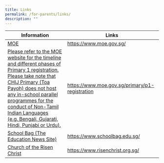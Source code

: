 ```yaml
---
title: Links
permalink: /for-parents/links/
description: ""
---
```

<table>
<thead>
  <tr>
    <th>Information</th>
    <th>Links</th>
  </tr>
</thead>
<tbody>
  <tr>
    <td><a rel="noopener noreferrer" target="_blank" href="https://www.moe.gov.sg/">MOE</a></td>
    <td><a rel="noopener noreferrer" target="_blank" href="https://www.moe.gov.sg/">https://www.moe.gov.sg/</a></td>
  </tr>
  <tr>
    <td><a rel="noopener noreferrer" target="_blank" href="https://www.moe.gov.sg/primary/p1-registration">Please refer to the MOE website for the timeline and different phases of Primary 1 registration.</a><br><a rel="noopener noreferrer" target="_blank" href="https://www.moe.gov.sg/primary/p1-registration">Please take note that CHIJ Primary (Toa Payoh) does not host any in-school parallel programmes for the conduct of Non-Tamil Indian Languages</a><br><a rel="noopener noreferrer" target="_blank" href="https://www.moe.gov.sg/primary/p1-registration">(e.g. Bengali, Gujarati, Hindi, Punjabi or Urdu).</a><br></td>
    <td><a rel="noopener noreferrer" target="_blank" href="https://www.moe.gov.sg/primary/p1-registration">https://www.moe.gov.sg/primary/p1-registration</a></td>
  </tr>
  <tr>
    <td><a rel="noopener noreferrer" target="_blank" href="https://www.schoolbag.edu.sg/">School Bag (The Education News Site)</a></td>
    <td><a rel="noopener noreferrer" target="_blank" href="https://www.schoolbag.edu.sg/">https://www.schoolbag.edu.sg/</a></td>
  </tr>
  <tr>
    <td><a rel="noopener noreferrer" target="_blank" href="https://www.risenchrist.org.sg/">Church of the Risen Christ</a></td>
    <td><a rel="noopener noreferrer" target="_blank" href="https://www.risenchrist.org.sg/">https://www.risenchrist.org.sg/</a></td>
  </tr>
</tbody>
</table>
